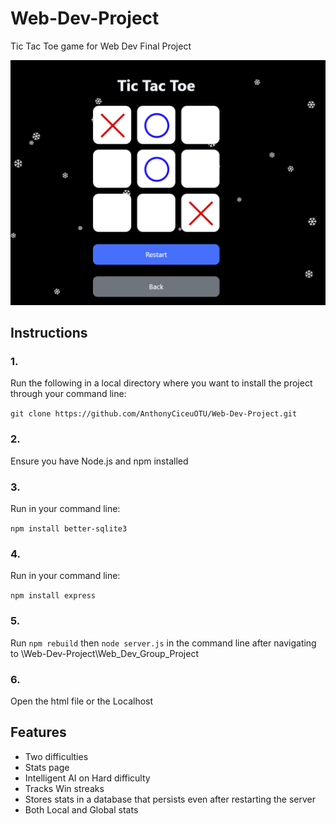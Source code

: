 # Web-Dev-Project
Tic Tac Toe game for Web Dev Final Project

![alt text](demoImage.png)

## Instructions
### 1.

Run the following in a local directory where you want to install the project through your command line:

`git clone https://github.com/AnthonyCiceuOTU/Web-Dev-Project.git`

### 2.

Ensure you have Node.js and npm installed

### 3.

Run in your command line:

`npm install better-sqlite3`

### 4.

Run in your command line:

`npm install express`

### 5.
Run `npm rebuild` then `node server.js` in the command line after navigating to 
\Web-Dev-Project\Web_Dev_Group_Project

### 6.
Open the html file or the Localhost

## Features
- Two difficulties
- Stats page
- Intelligent AI on Hard difficulty
- Tracks Win streaks
- Stores stats in a database that persists even after restarting the server
- Both Local and Global stats